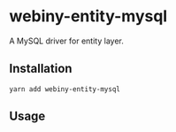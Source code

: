 # webiny-entity-mysql
A MySQL driver for entity layer.

## Installation
`yarn add webiny-entity-mysql`

## Usage
